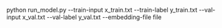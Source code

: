 python run_model.py --train-input x_train.txt --train-label y_train.txt --val-input x_val.txt --val-label y_val.txt --embedding-file file
